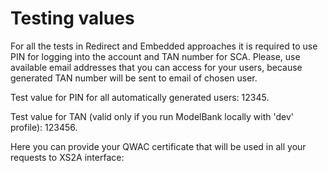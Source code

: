 <h1>Testing values</h1>

For all the tests in Redirect and Embedded approaches it is required to use PIN for logging into the account and TAN number for SCA. Please, use available email addresses that you can access for your users, because generated TAN number will be sent to email of chosen user.

Test value for PIN for all automatically generated users: 12345.

Test value for TAN (valid only if you run ModelBank locally with 'dev' profile): 123456.

Here you can provide your QWAC certificate that will be used in all your requests to XS2A interface:
